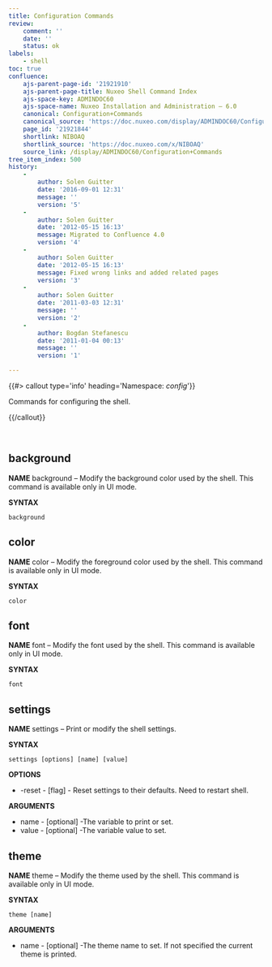 ```yaml
---
title: Configuration Commands
review:
    comment: ''
    date: ''
    status: ok
labels:
    - shell
toc: true
confluence:
    ajs-parent-page-id: '21921910'
    ajs-parent-page-title: Nuxeo Shell Command Index
    ajs-space-key: ADMINDOC60
    ajs-space-name: Nuxeo Installation and Administration — 6.0
    canonical: Configuration+Commands
    canonical_source: 'https://doc.nuxeo.com/display/ADMINDOC60/Configuration+Commands'
    page_id: '21921844'
    shortlink: NIBOAQ
    shortlink_source: 'https://doc.nuxeo.com/x/NIBOAQ'
    source_link: /display/ADMINDOC60/Configuration+Commands
tree_item_index: 500
history:
    -
        author: Solen Guitter
        date: '2016-09-01 12:31'
        message: ''
        version: '5'
    -
        author: Solen Guitter
        date: '2012-05-15 16:13'
        message: Migrated to Confluence 4.0
        version: '4'
    -
        author: Solen Guitter
        date: '2012-05-15 16:13'
        message: Fixed wrong links and added related pages
        version: '3'
    -
        author: Solen Guitter
        date: '2011-03-03 12:31'
        message: ''
        version: '2'
    -
        author: Bogdan Stefanescu
        date: '2011-01-04 00:13'
        message: ''
        version: '1'

---
```

{{#> callout type='info' heading='Namespace: *config*'}}

Commands for configuring the shell.

{{/callout}}

&nbsp;

## background

**NAME**
background &ndash; Modify the background color used by the shell. This command is available only in UI mode.

**SYNTAX**

```
background
```

## color

**NAME**
color &ndash; Modify the foreground color used by the shell. This command is available only in UI mode.

**SYNTAX**

```
color
```

## font

**NAME**
font &ndash; Modify the font used by the shell. This command is available only in UI mode.

**SYNTAX**

```
font
```

## settings

**NAME**
settings &ndash; Print or modify the shell settings.

**SYNTAX**

```
settings [options] [name] [value]
```

**OPTIONS**

*   -reset - [flag] - Reset settings to their defaults. Need to restart shell.

**ARGUMENTS**

*   name - [optional] -The variable to print or set.
*   value - [optional] -The variable value to set.

## theme

**NAME**
theme &ndash; Modify the theme used by the shell. This command is available only in UI mode.

**SYNTAX**

```
theme [name]
```

**ARGUMENTS**

*   name - [optional] -The theme name to set. If not specified the current theme is printed.

&nbsp;
